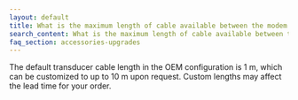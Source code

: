 ```yaml
---
layout: default
title: What is the maximum length of cable available between the modem and transducer for the OEM configuration?
search_content: What is the maximum length of cable available between the modem and transducer for the OEM configuration?
faq_section: accessories-upgrades
---
```


The default transducer cable length in the OEM configuration is 1 m, which can be customized to up to 10 m upon request. Custom lengths may affect the lead time for your order.
